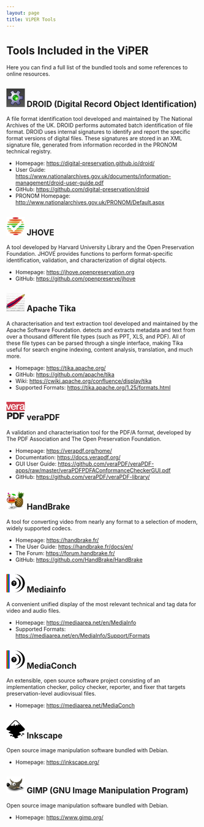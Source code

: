 ```yaml
---
layout: page
title: ViPER Tools
---
```

# Tools Included in the ViPER

Here you can find a full list of the bundled tools and some references to online resources.

## ![DROID icon](../assets/img/icons/droid.png "DROID icon") DROID (Digital Record Object Identification)

A file format identification tool developed and maintained by The National Archives of the UK.
DROID performs automated batch identification of file format. DROID uses internal signatures
to identify and report the specific format versions of digital files. These signatures are stored in an XML signature file, generated from information recorded in the PRONOM technical registry.

- Homepage: <https://digital-preservation.github.io/droid/>
- User Guide: <https://www.nationalarchives.gov.uk/documents/information-management/droid-user-guide.pdf>
- GitHub: <https://github.com/digital-preservation/droid>
- PRONOM Homepage: <http://www.nationalarchives.gov.uk/PRONOM/Default.aspx>

## ![JHOVE icon](../assets/img/icons/jhove.png "JHOVE icon") JHOVE

A tool developed by Harvard University Library and the Open Preservation Foundation.
JHOVE provides functions to perform format-specific identification, validation, and characterization of digital objects.

- Homepage: <https://jhove.openpreservation.org>
- GitHub: <https://github.com/openpreserve/jhove>

## ![Tika icon](../assets/img/icons/tika.jpg "Tika icon") Apache Tika

A characterisation and text extraction tool developed and maintained by the Apache Software Foundation.
detects and extracts metadata and text from over a thousand different file types (such as PPT, XLS, and PDF). All of these file types can be parsed through a single interface, making Tika useful for search engine indexing, content analysis, translation, and much more.

- Homepage: <https://tika.apache.org/>
- GitHub: <https://github.com/apache/tika>
- Wiki: <https://cwiki.apache.org/confluence/display/tika>
- Supported Formats: <https://tika.apache.org/1.25/formats.html>

## ![veraPDF icon](../assets/img/icons/verapdf.png "veraPDF icon") veraPDF

A validation and characterisation tool for the PDF/A format, developed by The PDF Association and The Open Preservation Foundation.

- Homepage: <https://verapdf.org/home/>
- Documentation: <https://docs.verapdf.org/>
- GUI User Guide: <https://github.com/veraPDF/veraPDF-apps/raw/master/veraPDFPDFAConformanceCheckerGUI.pdf>
- GitHub: <https://github.com/veraPDF/veraPDF-library/>

## ![HandBrake icon](../assets/img/icons/handbrake.png "HandBrake icon") HandBrake

A tool for converting video from nearly any format to a selection of modern, widely supported codecs.

- Homepage: <https://handbrake.fr/>
- The User Guide: <https://handbrake.fr/docs/en/>
- The Forum: <https://forum.handbrake.fr/>
- GitHub: <https://github.com/HandBrake/HandBrake>

## ![Mediainfo icon](../assets/img/icons/mediainfo.png "Mediainfo icon") Mediainfo

A convenient unified display of the most relevant technical and tag data for video and audio files.

- Homepage: <https://mediaarea.net/en/MediaInfo>
- Supported Formats: <https://mediaarea.net/en/MediaInfo/Support/Formats>

## ![MediaConch icon](../assets/img/icons/mediainfo.png "Mediaconch icon") MediaConch

An extensible, open source software project consisting of an implementation checker, policy checker, reporter, and fixer that targets preservation-level audiovisual files.

- Homepage: <https://mediaarea.net/MediaConch>

## ![Inkscape icon](../assets/img/icons/inkscape.png "Inkscape icon") Inkscape

Open source image manipulation software bundled with Debian.

- Homepage: <https://inkscape.org/>

## ![GIMP icon](../assets/img/icons/gimp.png "Inkscape icon") GIMP (GNU Image Manipulation Program)

Open source image manipulation software bundled with Debian.

- Homepage: <https://www.gimp.org/>

